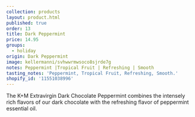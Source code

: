 ```yaml
---
collection: products
layout: product.html
published: true
order: 13
title: Dark Peppermint
price: 14.95
groups:
  - holiday
origin: Dark Peppermint
image: kellermanni/svhwwrmwsoco8sjrde7g
notes: Peppermint |Tropical Fruit | Refreshing | Smooth
tasting_notes: 'Peppermint, Tropical Fruit, Refreshing, Smooth.'
shopify_id: '11551038996'
---
```

The K+M Extravirgin Dark Chocolate Peppermint combines the intensely rich flavors of our dark chocolate with the refreshing flavor of peppermint essential oil.
